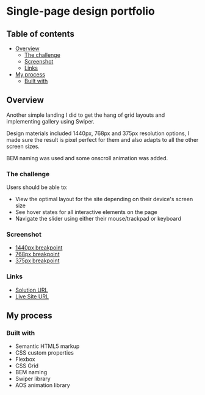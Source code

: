 # Single-page design portfolio

## Table of contents

- [Overview](#overview)
  - [The challenge](#the-challenge)
  - [Screenshot](#screenshot)
  - [Links](#links)
- [My process](#my-process)
  - [Built with](#built-with)

## Overview

Another simple landing I did to get the hang of grid layouts and implementing gallery using Swiper.

Design materials included 1440px, 768px and 375px resolution options, I made sure the result is pixel perfect for them and also adapts to all the other screen sizes.

BEM naming was used and some onscroll animation was added.

### The challenge

Users should be able to:

- View the optimal layout for the site depending on their device's screen size
- See hover states for all interactive elements on the page
- Navigate the slider using either their mouse/trackpad or keyboard

### Screenshot

- [1440px breakpoint](./screenshot-1440.png)
- [768px breakpoint](./screenshot-768.png)
- [375px breakpoint](./screenshot-375.png)

### Links

- [Solution URL](https://github.com/ivanfadeev1/single-page-design-portfolio)
- [Live Site URL](https://ivanfadeev1.github.io/single-page-design-portfolio/)

## My process

### Built with

- Semantic HTML5 markup
- CSS custom properties
- Flexbox
- CSS Grid
- BEM naming
- Swiper library
- AOS animation library
